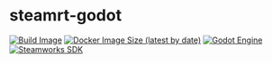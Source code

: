# steamrt-godot
 
[![Build Image](https://github.com/RobChiocchio/steamrt-godot/actions/workflows/build-image.yml/badge.svg)](https://github.com/RobChiocchio/steamrt-godot/actions/workflows/build-image.yml)
[![Docker Image Size (latest by date)](https://img.shields.io/docker/image-size/robchio/steamrt-godot)](https://hub.docker.com/repository/docker/robchio/steamrt-godot/)
[![Godot Engine](https://img.shields.io/badge/dynamic/json?url=https%3A%2F%2Frobch.io%2Fsteamrt-godot%2Fbuild-info%2Flatest.json&query=godot_version&style=flat&logo=godotengine&label=Godot&labelColor=FFFFFF)](https://godotengine.org/)
[![Steamworks SDK](https://img.shields.io/badge/dynamic/json?url=https%3A%2F%2Frobch.io%2Fsteamrt-godot%2Fbuild-info%2Flatest.json&query=steamworks_version&style=flat&logo=steam&label=Steamworks%20SDK&labelColor=%23171a21%20&color=%23369DD2)](https://partner.steamgames.com/downloads/list)
